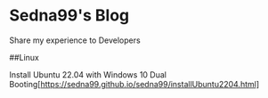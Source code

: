 # Sedna99's Blog

Share my experience to Developers

##Linux

Install Ubuntu 22.04 with Windows 10 Dual Booting[https://sedna99.github.io/sedna99/installUbuntu2204.html]
